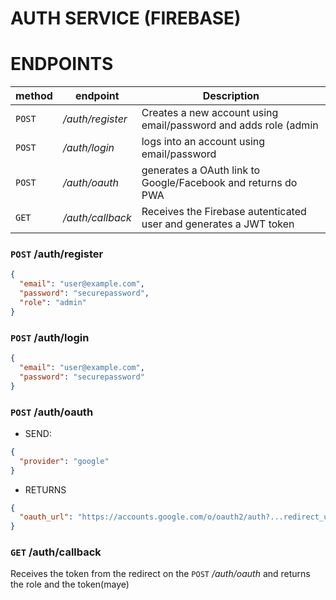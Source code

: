 # AUTH SERVICE (FIREBASE)


# ENDPOINTS

| method | endpoint | Description |
|--------|----------|-------------|
| `POST` | */auth/register* | Creates a new account using email/password and adds role (admin | user) |
| `POST` | */auth/login* | logs into an account using email/password |
| `POST` | */auth/oauth* | generates a OAuth link to Google/Facebook and returns do PWA |
| `GET` | */auth/callback* | Receives the Firebase autenticated user and generates a JWT token |


### `POST` /auth/register

```json
{
  "email": "user@example.com",
  "password": "securepassword",
  "role": "admin"
}
````

### `POST` /auth/login 

```json
{
  "email": "user@example.com",
  "password": "securepassword"
}

````

### `POST` /auth/oauth

- SEND:
```json
{
  "provider": "google"
}
````
- RETURNS
```json
{
  "oauth_url": "https://accounts.google.com/o/oauth2/auth?...redirect_uri=http://localhost:5002/auth/callback"
}
```

### `GET` /auth/callback

Receives the token from the redirect on the `POST` */auth/oauth*
and returns the role and the token(maye)